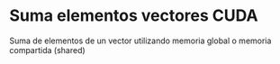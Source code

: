 # Suma elementos vectores CUDA
Suma de elementos de un vector utilizando memoria global o memoria compartida (shared)
